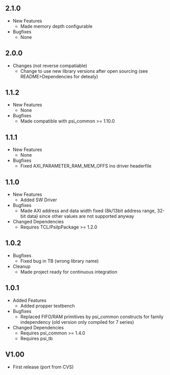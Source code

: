 ## 2.1.0

* New Features
  * Made memory depth configurable
* Bugfixes
  * None

## 2.0.0

* Changes (not reverse compatiable)
  * Change to use new library versions after open sourcing (see README>Dependencies for detealy)

## 1.1.2

* New Features
  * None
* Bugfixes
  * Made compatible with psi\_common >= 1.10.0

## 1.1.1

* New Features
  * None
* Bugfixes
  * Fixed AXI\_PARAMETER\_RAM\_MEM\_OFFS ins driver headerfile

## 1.1.0

* New Features
  * Added SW Driver
* Bugfixes
  * Made AXI address and data width fixed (8k/13bit address range, 32-bit data) since other values are not supported anyway
* Changed Dependencies
  * Requires TCL/PsiIpPackage >= 1.2.0

## 1.0.2

* Bugfixes
  * Fixed bug in TB (wrong library name)
* Cleanup
  * Made project ready for continuous integration

## 1.0.1

* Added Features
  * Added propper testbench
* Bugfixes
  * Replaced FIFO/RAM primitives by psi_common constructs for family independency (old version only compiled for 7 series)
* Changed Dependencies
  * Requires psi_common >= 1.4.0
  * Requires psi_tb

## V1.00

* First release (port from CVS)